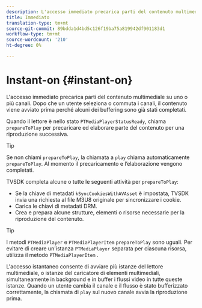 ```yaml
---
description: L'accesso immediato precarica parti del contenuto multimediale su uno o più canali. Dopo che un utente seleziona o commuta i canali, il contenuto viene avviato prima perché alcuni dei buffering sono già stati completati.
title: Immediato
translation-type: tm+mt
source-git-commit: 89bdda1d4bd5c126f19ba75a819942df901183d1
workflow-type: tm+mt
source-wordcount: '210'
ht-degree: 0%

---
```



# Instant-on {#instant-on}

L&#39;accesso immediato precarica parti del contenuto multimediale su uno o più canali. Dopo che un utente seleziona o commuta i canali, il contenuto viene avviato prima perché alcuni dei buffering sono già stati completati.

Quando il lettore è nello stato `PTMediaPlayerStatusReady`, chiama `prepareToPlay` per precaricare ed elaborare parte del contenuto per una riproduzione successiva.

>[!TIP]
>
>Se non chiami `prepareToPlay`, la chiamata a `play` chiama automaticamente `prepareToPlay`. Al momento il precaricamento e l’elaborazione vengono completati.

TVSDK completa alcune o tutte le seguenti attività per `prepareToPlay`:

* Se la chiave di metadati `kSyncCookiesWithAVAsset` è impostata, TVSDK invia una richiesta al file M3U8 originale per sincronizzare i cookie.
* Carica le chiavi di metadati DRM.
* Crea e prepara alcune strutture, elementi o risorse necessarie per la riproduzione del contenuto.

>[!TIP]
>
>I metodi `PTMediaPlayer` e `PTMediaPlayerItem` `prepareToPlay` sono uguali. Per evitare di creare un&#39;istanza `PTMediaPlayer` separata per ciascuna risorsa, utilizza il metodo `PTMediaPlayerItem` .

L&#39;accesso istantaneo consente di avviare più istanze del lettore multimediale, o istanze del caricatore di elementi multimediali, simultaneamente in background e in buffer i flussi video in tutte queste istanze. Quando un utente cambia il canale e il flusso è stato bufferizzato correttamente, la chiamata di `play` sul nuovo canale avvia la riproduzione prima.